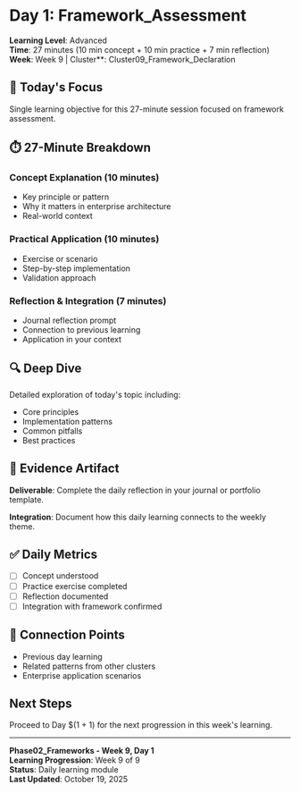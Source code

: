 # Day 1: Framework_Assessment

**Learning Level**: Advanced  
**Time**: 27 minutes (10 min concept + 10 min practice + 7 min reflection)  
**Week**: Week 9 | Cluster**: Cluster09_Framework_Declaration

## 🎯 Today's Focus

Single learning objective for this 27-minute session focused on framework assessment.

## ⏱️ 27-Minute Breakdown

### Concept Explanation (10 minutes)
- Key principle or pattern
- Why it matters in enterprise architecture
- Real-world context

### Practical Application (10 minutes)
- Exercise or scenario
- Step-by-step implementation
- Validation approach

### Reflection & Integration (7 minutes)
- Journal reflection prompt
- Connection to previous learning
- Application in your context

## 🔍 Deep Dive

Detailed exploration of today's topic including:
- Core principles
- Implementation patterns
- Common pitfalls
- Best practices

## 💼 Evidence Artifact

**Deliverable**: Complete the daily reflection in your journal or portfolio template.

**Integration**: Document how this daily learning connects to the weekly theme.

## ✅ Daily Metrics

- [ ] Concept understood
- [ ] Practice exercise completed
- [ ] Reflection documented
- [ ] Integration with framework confirmed

## 🔗 Connection Points

- Previous day learning
- Related patterns from other clusters
- Enterprise application scenarios

## Next Steps

Proceed to Day $(1 + 1) for the next progression in this week's learning.

---

**Phase02_Frameworks - Week 9, Day 1**  
**Learning Progression**: Week 9 of 9  
**Status**: Daily learning module  
**Last Updated**: October 19, 2025
